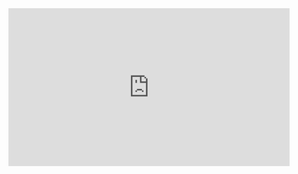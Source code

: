 <!DOCTYPE html>
<html>
<head>
<style>

</style>
</head>
<body>
<iframe width="560" height="315" src="https://www.youtube.com/embed/zkBqOmelX28" frameborder="0" allowfullscreen></iframe>
</body>
</html>

